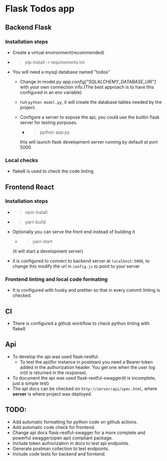 # Flask Todos app
## Backend Flask
### Installation steps
- Create a virtual environment(recommended)
-  > pip install -r requirements.txt
- You will need a mysql database named "todos"
  - Change in model.py *app.config["SQLALCHEMY_DATABASE_URI"]* with your own connection info.(The best approach is to have this configured in an env variable)
  - run `python model.py`, it will create the database tables needed by the project.
  - Configure a server to expose the api, you could use the builtin flask server for testing porpuses.
    - > python app.py
    
    this will launch flask development server running by default at port 5000
### Local checks
- flake8 is used to check the code linting

## Frontend React
### Installation steps
- > npm install
- > yarn build
 - Optionally you can serve the front end instead of building it
    - > yarn start 
    
     (it will start a development server)
- it is configured to connect to backend server at `localhost:5000`, to change this modify the url in `config.js` to point to your server

### Frontend linting and local code formating
- It is configured with husky and prettier so that in every commit linting is checked.
## CI
- There is configured a github workflow to check python linting with flake8
## Api
- To develop the api was used flask-restful.
  - To test the api(for instance in postman) you need a Bearer token added in the authorization header.
  You get one when the user log in(it is returned in the response).
- To document the api was used flask-restful-swagger(it is incomplete, just a simple test)
- The api docs can be checked on *`http://server/api/spec.html`*, where **server** is where project was deployed.

## TODO:
- Add automatic formatting for python code on github actions.
- Add automatic code check for frontend.
- Change api docs flask-restful-swagger for a more complete and powerful swagger(open api) compliant package.
- Include token authorization in docs to test api endpoints.
- Generate postman collection to test endpoints.
- Include code tests for backend and forntend.
